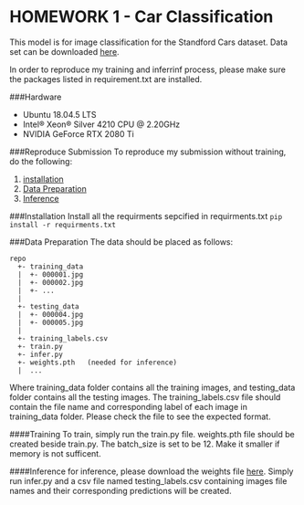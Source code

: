 # HOMEWORK 1 - Car Classification

This model is for image classification for the Standford Cars dataset.
Data set can be downloaded [here](https://www.kaggle.com/c/cs-t0828-2020-hw1/data).

In order to reproduce my training and inferrinf process, please make sure the packages listed in requirement.txt are installed.

###Hardware
- Ubuntu 18.04.5 LTS
- Intel® Xeon® Silver 4210 CPU @ 2.20GHz
- NVIDIA GeForce RTX 2080 Ti

###Reproduce Submission
To reproduce my submission without training, do the following:
1. [installation]()
2. [Data Preparation]()
3. [Inference]()


###Installation
Install all the requirments sepcified in requirments.txt
`pip install -r requirments.txt`


###Data Preparation
The data should be placed as follows:
```
repo
  +- training_data
  |  +- 000001.jpg
  |  +- 000002.jpg
  |  +- ...
  |
  +- testing_data
  |  +- 000004.jpg
  |  +- 000005.jpg
  |
  +- training_labels.csv
  +- train.py
  +- infer.py
  +- weights.pth   (needed for inference)
  |  ...
```
Where training_data folder contains all the training images, and testing_data folder contains all the testing images. The training_labels.csv file should contain the file name and corresponding label of each image in training_data folder. Please check the file to see the expected format.

####Training
To train, simply run the train.py file. weights.pth file should be created beside train.py. The batch_size is set to be 12. Make it smaller if memory is not sufficent.

####Inference
for inference, please download the weights file [here](https://drive.google.com/file/d/1nQPV5yNpJn1VEM-VL7g_6Y6KT0REy0Cl/view?usp=sharing). Simply run infer.py and a csv file named testing_labels.csv containing images file names and their corresponding predictions will be created.
